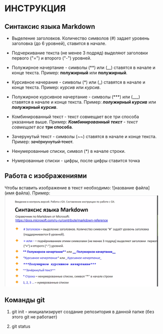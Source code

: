 # ИНСТРУКЦИЯ

## Синтаксис языка Markdown

* Выделение заголовков. Количество символов (#)  задает уровень заголовка (до 6 уровней), ставится в начале.

* Подчеркивание текста (не менее 3 подряд) выделяют заголовки первого ("=") и второго ("-") уровней.

* Полужирное начертание - символы (**) или (__) ставятся в начале и конце текста. Пример: **полужирный** или __полужирный__.

* Курсивное начерание - символы (*) или (_) ставятся в начале и конце текста. Пример: *курсив* или _курсив_.

* Полужирное курсивное начертание - символы (***) или (___) ставятся в начале и конце текста. Пример: ***полужирный курсив*** или ___полужирный курсив___.

* Комбинированный текст - текст совмещает все три способа указанные выше. Пример: _***Комбинированный текст*** - текст совмещает все_ **три способа**.

* Зачерунутый текст - символы (~~) ставятся в начале и конце текста. Пример: ~~зачёркунутый текст~~.

* Ненумерованные списки, символ (*) в начале строки.

* Нумерованные списки - цифры, после цифры ставится точка

## Работа с изображениями

Чтобы вставить изображение в текст необходимо: 
![название файла](имя файла). Пример: ![Синтаксис языка Markdown](%D0%A1%D0%B8%D0%BD%D1%82%D0%B0%D0%BA%D1%81%D0%B8%D1%81.png)

## Команды git

1. git init - инициализирует создание репозитория в данной папке (без этого git не работает)

2. git status
